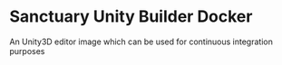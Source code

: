 # Sanctuary Unity Builder Docker

An Unity3D editor image which can be used for continuous integration purposes
